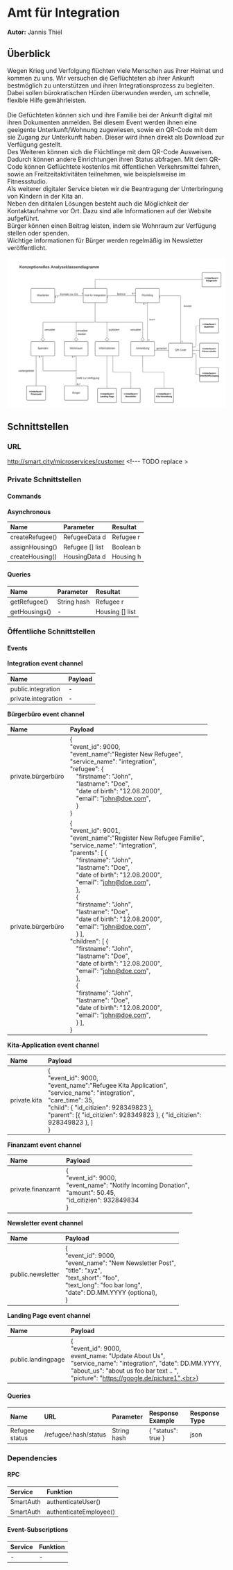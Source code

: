 # Amt für Integration

**Autor:** Jannis Thiel

## Überblick
Wegen Krieg und Verfolgung flüchten viele Menschen aus ihrer Heimat und kommen zu uns.
Wir versuchen die Geflüchteten ab ihrer Ankunft bestmöglich zu unterstützen und ihren 
Integrationsprozess zu begleiten. Dabei sollen bürokratischen Hürden überwunden werden,
um schnelle, flexible Hilfe gewährleisten.<br>
<br>
Die Gefüchteten können sich und ihre Familie bei der Ankunft digital mit ihren Dokumenten anmelden. 
Bei diesem Event werden ihnen eine geeigente Unterkunft/Wohnung zugewiesen, sowie ein QR-Code mit 
dem sie Zugang zur Unterkunft haben. Dieser wird ihnen direkt als Download zur Verfügung gestellt.<br>
Des Weiteren können sich die Flüchtlinge mit dem QR-Code Ausweisen. Dadurch können andere Einrichtungen ihren Status abfragen.
Mit dem QR-Code können Geflüchtete kostenlos mit öffentlichen Verkehrsmittel fahren, sowie an Freitzeitaktivitäten 
teilnehmen, wie beispielsweise im Fitnessstudio.<br>
Als weiterer digitaler Service bieten wir die Beantragung der Unterbringung von Kindern in der Kita an.<br>
Neben den dititalen Lösungen besteht auch die Möglichkeit der Kontaktaufnahme vor Ort.
Dazu sind alle Informationen auf der Website aufgeführt.<br>
Bürger können einen Beitrag leisten, indem sie Wohnraum zur Verfügung stellen oder spenden.<br>
Wichtige Informationen für Bürger werden regelmäßig im Newsletter veröffentlicht.

![](media/Analyseklassendiagramm.png) <!-- Analyseklassendiagramm -->

## Schnittstellen

### URL

http://smart.city/microservices/customer <!--- TODO replace >

### Private Schnittstellen
#### Commands 

**Asynchronous**

| **Name** | **Parameter** | **Resultat** |
| :------ | :----- | :------ |
| createRefugee() | RefugeeData d | Refugee r |
| assignHousing() | Refugee \[\] list | Boolean b |
| createHousing() | HousingData d | Housing h |


#### Queries

| **Name** | **Parameter** | **Resultat** |
| :------ | :----- | :------ |
| getRefugee() | String hash | Refugee r |
| getHousings() | - | Housing \[\] list |

### Öffentliche Schnittstellen

#### Events
**Integration event channel**

| **Name** | **Payload** | 
| :------ | :----- | 
| public.integration | - |
| private.integration | - |

**Bürgerbüro event channel**

| **Name** | **Payload** | 
| :------ | :----- | 
| private.bürgerbüro | {<br>"event_id": 9000,<br>"event_name":"Register New Refugee",<br>"service_name": "integration",<br>"refugee": {<br>&emsp;"firstname": "John",<br>&emsp;"lastname": "Doe",<br>&emsp;"date of birth": "12.08.2000",<br>&emsp;"email": "john@doe.com",<br>&emsp;}<br> } |
| private.bürgerbüro | {<br>"event_id": 9001,<br>"event_name":"Register New Refugee Familie",<br>"service_name": "integration",<br>"parents": \[ {<br>&emsp;"firstname": "John",<br>&emsp;"lastname": "Doe",<br>&emsp;"date of birth": "12.08.2000",<br>&emsp;"email": "john@doe.com",<br>&emsp;},<br>&emsp;{<br>&emsp;"firstname": "John",<br>&emsp;"lastname": "Doe",<br>&emsp;"date of birth": "12.08.2000",<br>&emsp;"email": "john@doe.com",<br>&emsp;} \],<br>"children": \[ {<br>&emsp;"firstname": "John",<br>&emsp;"lastname": "Doe",<br>&emsp;"date of birth": "12.08.2000",<br>&emsp;"email": "john@doe.com",<br>&emsp;},<br>&emsp;{<br>&emsp;"firstname": "John",<br>&emsp;"lastname": "Doe",<br>&emsp;"date of birth": "12.08.2000",<br>&emsp;"email": "john@doe.com",<br>&emsp;} \],<br> } |

**Kita-Application event channel**

| **Name** | **Payload** | 
| :------ | :----- | 
| private.kita | {<br>"event_id": 9000,<br>"event_name":"Refugee Kita Application",<br>"service_name": "integration",<br>"care_time": 35,<br>"child": { "id_citizien": 928349823 },<br>"parent": \[{ "id_citizien": 928349823 }, { "id_citizien": 928349823 }, \]<br>} |

**Finanzamt event channel**

| **Name** | **Payload** | 
| :------ | :----- | 
| private.finanzamt | {<br>"event_id": 9000,<br>"event_name": "Notify Incoming Donation",<br>"amount": 50.45,<br>"id_citizien": 932849834<br>} |

**Newsletter event channel**

| **Name** | **Payload** | 
| :------ | :----- | 
| public.newsletter | {<br>"event_id": 9000,<br>"event_name": "New Newsletter Post",<br>"title": "xyz",<br>"text_short": "foo",<br>"text_long": "foo bar long",<br>"date": DD.MM.YYYY (optional),<br>} |

**Landing Page event channel**

| **Name** | **Payload** | 
| :------ | :----- | 
| public.landingpage | {<br>"event_id": 9000,<br>event_name: "Update About Us",<br>"service_name": "integration", "date": DD.MM.YYYY,<br>"about_us": "about us foo bar text .. ",<br>"picture": "https://google.de/picture1",<br>} |

#### Queries

| **Name** | **URL** | **Parameter** | **Response Example** | **Response Type** |
| :------ | :----- | :------ | :------ | :------ |
| Refugee status  | /refugee/:hash/status | String hash | { "status": true } | json |

### Dependencies

#### RPC

| **Service** | **Funktion** |
| :------ | :----- | 
| SmartAuth | authenticateUser() |
| SmartAuth | authenticateEmployee() |

#### Event-Subscriptions

| **Service** | **Funktion** |
| :------ | :----- | 
| - | - |